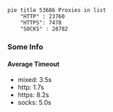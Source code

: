 
```mermaid
pie title 53686 Proxies in list
    "HTTP" : 23760
    "HTTPS": 7478
    "SOCKS" : 28782
```

### Some Info
#### Average Timeout

- mixed: 3.5s
- http: 1.7s
- https: 8.2s
- socks: 5.0s